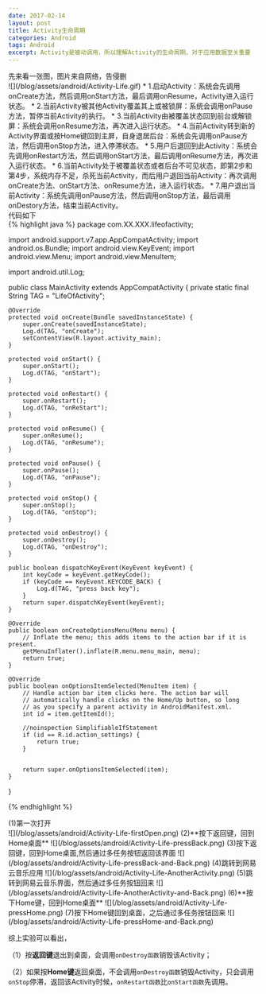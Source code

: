 ```yaml
---
date: 2017-02-14
layout: post
title: Activity生命周期
categories: Android
tags: Android
excerpt: Activity是被动调用，所以理解Activity的生命周期，对于应用数据至关重要
---
```

<div>先来看一张图，图片来自网络，告侵删
</div>
![](/blog/assets/android/Activity-Life.gif)
* 1.启动Activity：系统会先调用onCreate方法，然后调用onStart方法，最后调用onResume，Activity进入运行状态。
* 2.当前Activity被其他Activity覆盖其上或被锁屏：系统会调用onPause方法，暂停当前Activity的执行。
* 3.当前Activity由被覆盖状态回到前台或解锁屏：系统会调用onResume方法，再次进入运行状态。
* 4.当前Activity转到新的Activity界面或按Home键回到主屏，自身退居后台：系统会先调用onPause方法，然后调用onStop方法，进入停滞状态。
* 5.用户后退回到此Activity：系统会先调用onRestart方法，然后调用onStart方法，最后调用onResume方法，再次进入运行状态。
* 6.当前Activity处于被覆盖状态或者后台不可见状态，即第2步和第4步，系统内存不足，杀死当前Activity，而后用户退回当前Activity：再次调用onCreate方法、onStart方法、onResume方法，进入运行状态。
* 7.用户退出当前Activity：系统先调用onPause方法，然后调用onStop方法，最后调用onDestory方法，结束当前Activity。
<div>
代码如下
</div>
{% highlight java %}
package com.XX.XXX.lifeofactivity;

import android.support.v7.app.AppCompatActivity;
import android.os.Bundle;
import android.view.KeyEvent;
import android.view.Menu;
import android.view.MenuItem;

import android.util.Log;

public class MainActivity extends AppCompatActivity {
    private static final String TAG = "LifeOfActivity";

    @Override
    protected void onCreate(Bundle savedInstanceState) {
        super.onCreate(savedInstanceState);
        Log.d(TAG, "onCreate");
        setContentView(R.layout.activity_main);
    }

    protected void onStart() {
        super.onStart();
        Log.d(TAG, "onStart");
    }

    protected void onRestart() {
        super.onRestart();
        Log.d(TAG, "onReStart");
    }

    protected void onResume() {
        super.onResume();
        Log.d(TAG, "onResume");
    }

    protected void onPause() {
        super.onPause();
        Log.d(TAG, "onPause");
    }

    protected void onStop() {
        super.onStop();
        Log.d(TAG, "onStop");
    }

    protected void onDestroy() {
        super.onDestroy();
        Log.d(TAG, "onDestroy");
    }

    public boolean dispatchKeyEvent(KeyEvent keyEvent) {
        int keyCode = keyEvent.getKeyCode();
        if (keyCode == KeyEvent.KEYCODE_BACK) {
            Log.d(TAG, "press back key");
        }
        return super.dispatchKeyEvent(keyEvent);
    }

    @Override
    public boolean onCreateOptionsMenu(Menu menu) {
        // Inflate the menu; this adds items to the action bar if it is present.
        getMenuInflater().inflate(R.menu.menu_main, menu);
        return true;
    }

    @Override
    public boolean onOptionsItemSelected(MenuItem item) {
        // Handle action bar item clicks here. The action bar will
        // automatically handle clicks on the Home/Up button, so long
        // as you specify a parent activity in AndroidManifest.xml.
        int id = item.getItemId();

        //noinspection SimplifiableIfStatement
        if (id == R.id.action_settings) {
            return true;
        }


        return super.onOptionsItemSelected(item);
    }
}


{% endhighlight %}
<div>
(1)第一次打开
</div>
![](/blog/assets/android/Activity-Life-firstOpen.png)
(2)**按下返回键，回到Home桌面**
![](/blog/assets/android/Activity-Life-pressBack.png)
(3)按下返回键，回到Home桌面,然后通过多任务按钮返回该界面
![](/blog/assets/android/Activity-Life-pressBack-and-Back.png)
(4)跳转到网易云音乐应用
![](/blog/assets/android/Activity-Life-AnotherActivity.png)
(5)跳转到网易云音乐界面，然后通过多任务按钮回来
![](/blog/assets/android/Activity-Life-AnotherActivity-and-Back.png)
(6)**按下Home键，回到Home桌面**
![](/blog/assets/android/Activity-Life-pressHome.png)
(7)按下Home键回到桌面，之后通过多任务按钮回来
![](/blog/assets/android/Activity-Life-pressHome-and-Back.png)

综上实验可以看出，

（1）按**返回键**退出到桌面，会调用`onDestroy函数`销毁该Activity；

（2）如果按**Home键**返回桌面，不会调用`onDestroy函数`销毁Activity，只会调用`onStop`停滞，返回该Activity时候，`onRestart函数`比`onStart函数`先调用。